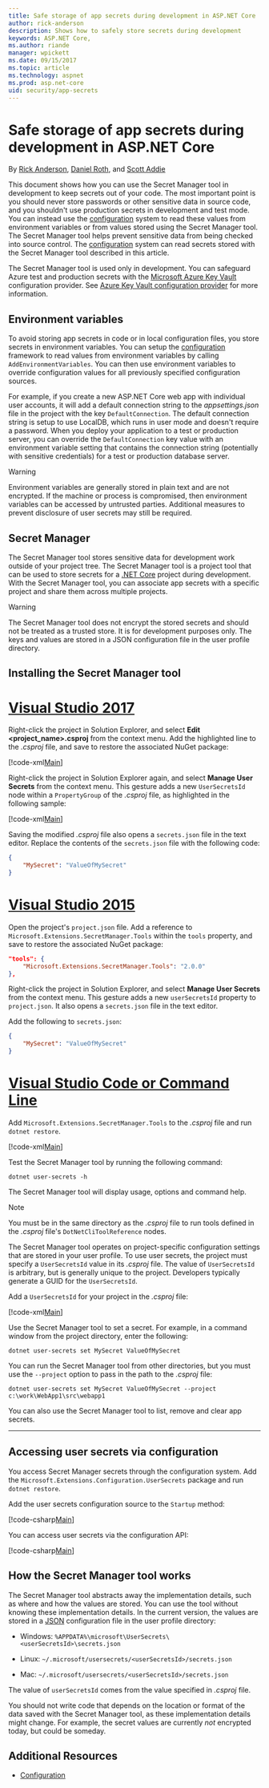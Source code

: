 ```yaml
---
title: Safe storage of app secrets during development in ASP.NET Core
author: rick-anderson
description: Shows how to safely store secrets during development
keywords: ASP.NET Core,
ms.author: riande
manager: wpickett
ms.date: 09/15/2017
ms.topic: article
ms.technology: aspnet
ms.prod: asp.net-core
uid: security/app-secrets
---
```

# Safe storage of app secrets during development in ASP.NET Core

<a name=security-app-secrets></a>

By [Rick Anderson](https://twitter.com/RickAndMSFT), [Daniel Roth](https://github.com/danroth27), and [Scott Addie](https://scottaddie.com) 

This document shows how you can use the Secret Manager tool in development to keep secrets out of your code. The most important point is you should never store passwords or other sensitive data in source code, and you shouldn't use production secrets in development and test mode. You can instead use the [configuration](../fundamentals/configuration.md) system to read these values from environment variables or from values stored using the Secret Manager tool. The Secret Manager tool helps prevent sensitive data from being checked into source control. The [configuration](../fundamentals/configuration.md) system can read secrets stored with the Secret Manager tool described in this article.

The Secret Manager tool is used only in development. You can safeguard Azure test and production secrets with the [Microsoft Azure Key Vault](https://azure.microsoft.com/services/key-vault/) configuration provider. See [Azure Key Vault configuration provider](https://docs.microsoft.com/aspnet/core/security/key-vault-configuration) for more information.

## Environment variables

To avoid storing app secrets in code or in local configuration files, you store secrets in environment variables. You can setup the [configuration](../fundamentals/configuration.md) framework to read values from environment variables by calling `AddEnvironmentVariables`. You can then use environment variables to override configuration values for all previously specified configuration sources.

For example, if you create a new ASP.NET Core web app with individual user accounts, it will add a default connection string to the *appsettings.json* file in the project with the key `DefaultConnection`. The default connection string is setup to use LocalDB, which runs in user mode and doesn't require a password. When you deploy your application to a test or production server, you can override the `DefaultConnection` key value with an environment variable setting that contains the connection string (potentially with sensitive credentials) for a test or production database server.

>[!WARNING]
> Environment variables are generally stored in plain text and are not encrypted. If the machine or process is compromised, then environment variables can be accessed by untrusted parties. Additional measures to prevent disclosure of user secrets may still be required.

## Secret Manager

The Secret Manager tool stores sensitive data for development work outside of your project tree. The Secret Manager tool is a project tool that can be used to store secrets for a [.NET Core](https://www.microsoft.com/net/core) project during development. With the Secret Manager tool, you can associate app secrets with a specific project and share them across multiple projects.

>[!WARNING]
> The Secret Manager tool does not encrypt the stored secrets and should not be treated as a trusted store. It is for development purposes only. The keys and values are stored in a JSON configuration file in the user profile directory.

## Installing the Secret Manager tool

# [Visual Studio 2017](#tab/vs2017-sm-tool)

Right-click the project in Solution Explorer, and select **Edit \<project_name\>.csproj** from the context menu. 
Add the highlighted line to the *.csproj* file, and save to restore the associated NuGet package:

[!code-xml[Main](app-secrets/sample/UserSecrets/UserSecrets-before.csproj?highlight=10)]

Right-click the project in Solution Explorer again, and select **Manage User Secrets** from the context menu. This gesture adds a new `UserSecretsId` node within a `PropertyGroup` of the *.csproj* file, as highlighted in the following sample:

[!code-xml[Main](app-secrets/sample/UserSecrets/UserSecrets-after.csproj?highlight=6)]

Saving the modified *.csproj* file also opens a `secrets.json` file in the text editor. Replace the contents of the `secrets.json` file with the following code:

```json
{
    "MySecret": "ValueOfMySecret"
}
```

# [Visual Studio 2015](#tab/vs2015-sm-tool)

Open the project's `project.json` file. Add a reference to `Microsoft.Extensions.SecretManager.Tools` within the `tools` property, and save to restore the associated NuGet package:

```json
"tools": {
    "Microsoft.Extensions.SecretManager.Tools": "2.0.0"
},
```

Right-click the project in Solution Explorer, and select **Manage User Secrets** from the context menu. This gesture adds a new `userSecretsId` property to `project.json`. It also opens a `secrets.json` file in the text editor.

Add the following to `secrets.json`:

```json
{
    "MySecret": "ValueOfMySecret"
}
```

# [Visual Studio Code or Command Line](#tab/vscode-sm-tool)

Add `Microsoft.Extensions.SecretManager.Tools` to the *.csproj* file and run `dotnet restore`.

[!code-xml[Main](app-secrets/sample/UserSecrets/UserSecrets-after.csproj?highlight=21)]

Test the Secret Manager tool by running the following command:

```console
dotnet user-secrets -h
```

The Secret Manager tool will display usage, options and command help.

> [!NOTE]
> You must be in the same directory as the *.csproj* file to run tools defined in the *.csproj* file's `DotNetCliToolReference` nodes.

The Secret Manager tool operates on project-specific configuration settings that are stored in your user profile. To use user secrets, the project must specify a `UserSecretsId` value in its *.csproj* file. The value of `UserSecretsId` is arbitrary, but is generally unique to the project. Developers typically generate a GUID for the `UserSecretsId`.

Add a `UserSecretsId` for your project in the *.csproj* file:

[!code-xml[Main](app-secrets/sample/UserSecrets/UserSecrets-after.csproj?range=7-9&highlight=2)]

Use the Secret Manager tool to set a secret. For example, in a command window from the project directory, enter the following:

```console
dotnet user-secrets set MySecret ValueOfMySecret
```

You can run the Secret Manager tool from other directories, but you must use the `--project` option to pass in the path to the *.csproj* file:
 
```console
dotnet user-secrets set MySecret ValueOfMySecret --project c:\work\WebApp1\src\webapp1
```

You can also use the Secret Manager tool to list, remove and clear app secrets.

-----



## Accessing user secrets via configuration

You access Secret Manager secrets through the configuration system. Add the `Microsoft.Extensions.Configuration.UserSecrets` package and run `dotnet restore`.

Add the user secrets configuration source to the `Startup` method:

[!code-csharp[Main](app-secrets/sample/UserSecrets/Startup.cs?highlight=16-19)]

You can access user secrets via the configuration API:

[!code-csharp[Main](app-secrets/sample/UserSecrets/Startup.cs?highlight=26-29)]

## How the Secret Manager tool works

The Secret Manager tool abstracts away the implementation details, such as where and how the values are stored. You can use the tool without knowing these implementation details. In the current version, the values are stored in a [JSON](http://json.org/) configuration file in the user profile directory:

* Windows: `%APPDATA%\microsoft\UserSecrets\<userSecretsId>\secrets.json`

* Linux: `~/.microsoft/usersecrets/<userSecretsId>/secrets.json`

* Mac: `~/.microsoft/usersecrets/<userSecretsId>/secrets.json`

The value of `userSecretsId` comes from the value specified in *.csproj* file.

You should not write code that depends on the location or format of the data saved with the Secret Manager tool, as these implementation details might change. For example, the secret values are currently *not* encrypted today, but could be someday.

## Additional Resources

* [Configuration](../fundamentals/configuration.md)
